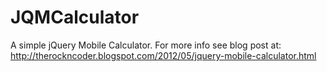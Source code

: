 # JQMCalculator
A simple jQuery Mobile Calculator. For more info see blog post at: http://therockncoder.blogspot.com/2012/05/jquery-mobile-calculator.html
 

